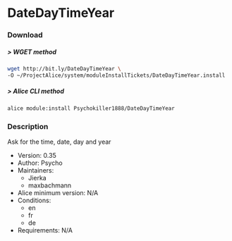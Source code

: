 # DateDayTimeYear

### Download

##### > WGET method
```bash
wget http://bit.ly/DateDayTimeYear \
-O ~/ProjectAlice/system/moduleInstallTickets/DateDayTimeYear.install
```

##### > Alice CLI method
```bash
alice module:install Psychokiller1888/DateDayTimeYear
```

### Description
Ask for the time, date, day and year

- Version: 0.35
- Author: Psycho
- Maintainers:
  - Jierka
  - maxbachmann
- Alice minimum version: N/A
- Conditions:
  - en
  - fr
  - de
- Requirements: N/A
